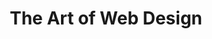 ---
title: The Art of Web Design
number: DART 206 (ART 203)
credits: 3
academic-home: Arts & Arch
description:  
course-type: [Additional]
bulletin-link: https://bulletins.psu.edu/search/?search=%22art+203%22
pathway-list: [Generalist, Digital Design, Interactive Media Developer]
published: true
---